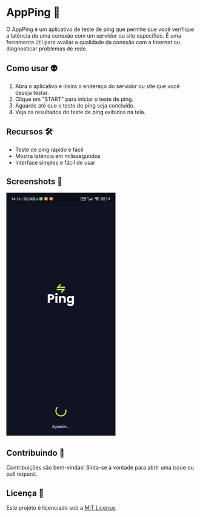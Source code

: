 # AppPing 🚀

O AppPing é um aplicativo de teste de ping que permite que você verifique a latência de uma conexão com um servidor ou site específico. É uma ferramenta útil para avaliar a qualidade da conexão com a Internet ou diagnosticar problemas de rede.

## Como usar 👽

1. Abra o aplicativo e insira o endereço do servidor ou site que você deseja testar.
2. Clique em "START" para iniciar o teste de ping.
3. Aguarde até que o teste de ping seja concluído.
4. Veja os resultados do teste de ping exibidos na tela.

## Recursos 🛠️

- Teste de ping rápido e fácil
- Mostra latência em milissegundos
- Interface simples e fácil de usar

## Screenshots 📱

![AppPing screenshot](/gif_redme/screenshot.gif)

## Contribuindo 🙌

Contribuições são bem-vindas! Sinta-se à vontade para abrir uma issue ou pull request.

## Licença 📝 

Este projeto é licenciado sob a [MIT License](LICENSE).